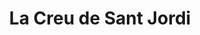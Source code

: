 ---
layout: "../../../layouts/article-layout.astro"
title: "La Creu de Sant Jordi"
introduction: "Un símbol de la nació catalana, indistintament utilitzat per la Diputació del General des del segle XIII."
thumbnail: "https://i.ibb.co/KqVfSvZ/cavallers-sant-jordi.webp"
---
